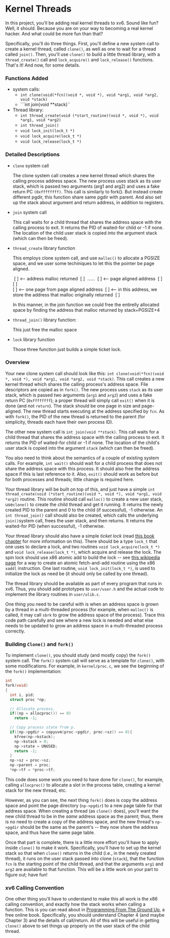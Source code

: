 # Kernel Threads

In this project, you'll be adding real kernel threads to xv6. Sound like fun? Well, it should. Because you are on your way to becoming a real kernel hacker. And what could be more fun than that?

Specifically, you'll do three things. First, you'll define a new system call to create a kernel thread, called `clone()`, as well as one to wait for a thread called `join()`. Then, you'll use `clone()` to build a little thread library, with a `thread_create()` call and `lock_acquire()` and `lock_release()` functions. That's it! And now, for some details.

### Functions Added

- system calls:
  - ```int clone(void(*fcn)(void *, void *), void *arg1, void *arg2, void *stack)```
  - ```int join(void **stack)``
- Thread library:
  - ```int thread_create(void (*start_routine)(void *, void *), void *arg1, void *arg2)```
  - ```int thread_join()```
  - ```void lock_init(lock_t *)```
  - ```void lock_acquire(lock_t *)```
  - ```void lock_release(lock_t *)```

### Detailed Descriptions

- ```clone``` system call

  The clone system call creates a new kernel thread which shares the calling process address space. The new process uses stack as its user stack, which is passed two arguments (arg1 and arg2) and uses a fake return PC ```(0xffffffff)```.
  This call is similarly to fork(). But instead create different pgdir, this function share same pgdir with parent. And also set up the stack about argument and return address, in addition to registers.

- ```join``` system call

  This call waits for a child thread that shares the address space with the calling process to exit. It returns the PID of waited-for child or -1 if none. The location of the child user stack is copied into the argument stack (which can then be freed).

- ```thread_create``` library function

  This employs clone system call, and use ```malloc()``` to allocate a PGSIZE space, and we user some techiniques to let this the pointer be page aligned. 

  ​					[							]	 <-- address malloc returned
  ​					[							]
  ​					......
  ​					[							]	<-- page aligned address
  ​					[							]
  ​					[							]	
  ​					[							]	 <-- one page from page aligned address
  ​					[							]     <--  in this address, we store the address that malloc originally returned
  ​					[							]

  In this manner, in the join function we could free the entirelly allocated space by finding the address that malloc returned by stack+PGSIZE+4

- ```thread_join()``` library function: 

  This just free the malloc space

- ```lock``` library function

  Those three function just builds a simple ticket lock. 



### Overview

Your new clone system call should look like this: `int clone(void(*fcn)(void *, void *), void *arg1, void *arg2, void *stack)`. This call creates a new kernel thread which shares the calling process's address space. File descriptors are copied as in `fork()`. The new process uses `stack` as its user stack, which is passed two arguments (`arg1` and `arg2`) and uses a fake return PC (`0xffffffff`); a proper thread will simply call `exit()` when it is done (and not `return`). The stack should be one page in size and page-aligned. The new thread starts executing at the address specified by `fcn`. As with `fork()`, the PID of the new thread is returned to the parent (for simplicity, threads each have their own process ID).

The other new system call is `int join(void **stack)`. This call waits for a child thread that shares the address space with the calling process to exit. It returns the PID of waited-for child or -1 if none. The location of the child's user stack is copied into the argument `stack` (which can then be freed).

You also need to think about the semantics of a couple of existing system calls. For example, `int wait()` should wait for a child process that does not share the address space with this process. It should also free the address space if this is last reference to it. Also, `exit()` should work as before but for both processes and threads; little change is required here.

Your thread library will be built on top of this, and just have a simple `int thread_create(void (*start_routine)(void *, void *), void *arg1, void *arg2)` routine. This routine should call `malloc()` to create a new user stack, use`clone()` to create the child thread and get it running. It returns the newly created PID to the parent and 0 to the child (if successful), -1 otherwise. An `int thread_join()` call should also be created, which calls the underlying `join()`system call, frees the user stack, and then returns. It returns the waited-for PID (when successful), -1 otherwise.

Your thread library should also have a simple *ticket lock* (read [this book chapter](http://pages.cs.wisc.edu/~remzi/OSTEP/threads-locks.pdf) for more information on this). There should be a type `lock_t` that one uses to declare a lock, and two routines `void lock_acquire(lock_t *)` and `void lock_release(lock_t *)`, which acquire and release the lock. The spin lock should use x86 atomic add to build the lock -- see [this wikipedia page](https://en.wikipedia.org/wiki/Fetch-and-add) for a way to create an atomic fetch-and-add routine using the x86 `xaddl` instruction. One last routine, `void lock_init(lock_t *)`, is used to initialize the lock as need be (it should only be called by one thread).

The thread library should be available as part of every program that runs in xv6. Thus, you should add prototypes to `user/user.h` and the actual code to implement the library routines in `user/ulib.c`.

One thing you need to be careful with is when an address space is grown by a thread in a multi-threaded process (for example, when `malloc()` is called, it may call `sbrk` to grow the address space of the process). Trace this code path carefully and see where a new lock is needed and what else needs to be updated to grow an address space in a multi-threaded process correctly.

### Building ``Clone()`` and ``fork()``

To implement `clone()`, you should study (and mostly copy) the `fork()` system call. The `fork()` system call will serve as a template for `clone()`, with some modifications. For example, in `kernel/proc.c`, we see the beginning of the `fork()` implementation:

```c
int
fork(void)
{
  int i, pid;
  struct proc *np;

  // Allocate process.
  if((np = allocproc()) == 0)
    return -1;

  // Copy process state from p.
  if((np->pgdir = copyuvm(proc->pgdir, proc->sz)) == 0){
    kfree(np->kstack);
    np->kstack = 0;
    np->state = UNUSED;
    return -1;
  }
  np->sz = proc->sz;
  np->parent = proc;
  *np->tf = *proc->tf;
```

This code does some work you need to have done for `clone()`, for example, calling `allocproc()` to allocate a slot in the process table, creating a kernel stack for the new thread, etc.

However, as you can see, the next thing `fork()` does is copy the address space and point the page directory (`np->pgdir`) to a new page table for that address space. When creating a thread (as `clone()` does), you'll want the new child thread to be in the *same* address space as the parent; thus, there is no need to create a copy of the address space, and the new thread's `np->pgdir` should be the same as the parent's -- they now share the address space, and thus have the same page table.

Once that part is complete, there is a little more effort you'll have to apply inside `clone()` to make it work. Specifically, you'll have to set up the kernel stack so that when `clone()` returns in the child (i.e., in the newly created thread), it runs on the user stack passed into clone (`stack`), that the function `fcn` is the starting point of the child thread, and that the arguments `arg1` and `arg2` are available to that function. This will be a little work on your part to figure out; have fun!

### xv6 Calling Convention

One other thing you'll have to understand to make this all work is the x86 calling convention, and exactly how the stack works when calling a function. This is you can read about in [Programming From The Ground Up](https://download-mirror.savannah.gnu.org/releases/pgubook/ProgrammingGroundUp-1-0-booksize.pdf), a free online book. Specifically, you should understand Chapter 4 (and maybe Chapter 3) and the details of call/return. All of this will be useful in getting `clone()` above to set things up properly on the user stack of the child thread.